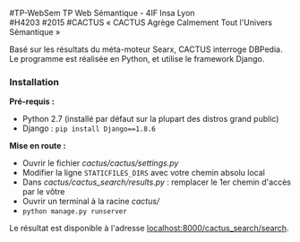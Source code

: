 #TP-WebSem
TP Web Sémantique - 4IF Insa Lyon  
\#H4203 \#2015
#CACTUS
« CACTUS Agrège Calmement Tout l'Univers Sémantique »

Basé sur les résultats du méta-moteur Searx, CACTUS interroge DBPedia. Le programme est réalisée en Python, et utilise le framework Django.

### Installation

**Pré-requis :** 
 - Python 2.7 (installé par défaut sur la plupart des distros grand public)
 - Django : `pip install Django==1.8.6`


**Mise en route :**
 - Ouvrir le fichier *cactus/cactus/settings.py*
 - Modifier la ligne `STATICFILES_DIRS` avec votre chemin absolu local
 - Dans *cactus/cactus_search/results.py* : remplacer le 1er chemin d'accès par le vôtre
 - Ouvrir un terminal à la racine *cactus/*
 - `python manage.py runserver`

Le résultat est disponible à l'adresse [localhost:8000/cactus_search/search](http://localhost:8000/cactus_search/search).
